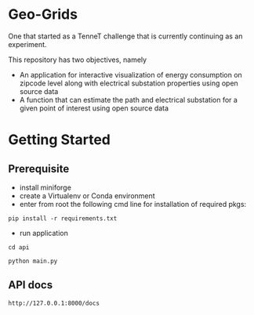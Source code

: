 # Geo-Grids

One that started as a TenneT challenge that is currently continuing as an experiment.

This repository has two objectives, namely
- An application for interactive visualization of energy consumption on zipcode level along with electrical substation properties using open source data
- A function that can estimate the path and electrical substation for a given point of interest using open source data


# Getting Started

## Prerequisite
- install miniforge
- create a Virtualenv or Conda environment
- enter from root the following cmd line for installation of required pkgs:
```commandline
pip install -r requirements.txt
```
- run application
```commandline
cd api
```
```commandline
python main.py
```

## API docs
```
http://127.0.0.1:8000/docs
```